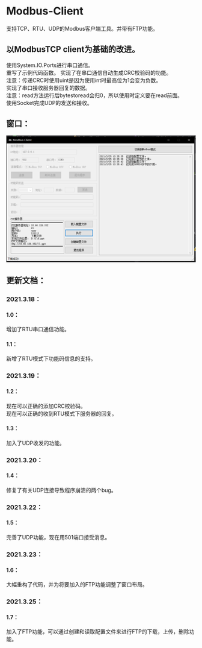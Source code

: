 # Modbus-Client
支持TCP、RTU、UDP的Modbus客户端工具。并带有FTP功能。
## 以ModbusTCP client为基础的改进。   
使用System.IO.Ports进行串口通信。   
重写了示例代码函数。 
实现了在串口通信自动生成CRC校验码的功能。   
注意：传递CRC时使用uint是因为使用int时最高位为1会变为负数。  
实现了串口接收服务器回复的数据。  
注意：read方法运行后bytestoread会归0，所以使用时定义要在read前面。  
使用Socket完成UDP的发送和接收。
## 窗口：
![image](https://github.com/Firemountaincold/Modbus-Client/blob/main/Image.png)

## 更新文档： 
### 2021.3.18： 
#### 1.0： 
增加了RTU串口通信功能。 
#### 1.1： 
新增了RTU模式下功能码信息的支持。
### 2021.3.19：
#### 1.2：
现在可以正确的添加CRC校验码。  
现在可以正确的收到RTU模式下服务器的回复。
#### 1.3：
加入了UDP收发的功能。
### 2021.3.20：
#### 1.4：
修复了有关UDP连接导致程序崩溃的两个bug。
### 2021.3.22：
#### 1.5：
完善了UDP功能，现在用501端口接受消息。
### 2021.3.23：
#### 1.6：
大幅重构了代码，并为将要加入的FTP功能调整了窗口布局。
### 2021.3.25：
#### 1.7：
加入了FTP功能，可以通过创建和读取配置文件来进行FTP的下载，上传，删除功能。

